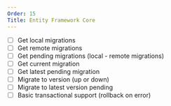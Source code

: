 ```yaml
---
Order: 15
Title: Entity Framework Core
---
```


- [ ] Get local migrations
- [ ] Get remote migrations
- [ ] Get pending migrations (local - remote migrations)
- [ ] Get current migration
- [ ] Get latest pending migration
- [ ] Migrate to version (up or down)
- [ ] Migrate to latest version pending
- [ ] Basic transactional support (rollback on error)